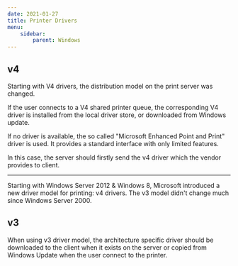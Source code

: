 ```yaml
---
date: 2021-01-27
title: Printer Drivers
menu:
    sidebar:
        parent: Windows
---
```


## v4
Starting with V4 drivers, the distribution model on the print server was changed. 

If the user connects to a V4 shared printer queue, the corresponding V4 driver is installed from the local driver store, or downloaded from Windows update. 

If no driver is available, the so called "Microsoft Enhanced Point and Print" driver is used. It provides a standard interface with only limited features.  

In this case, the server should firstly send the v4 driver which the vendor provides to client. 

---

Starting with Windows Server 2012 & Windows 8, Microsoft introduced a new driver model for printing: v4 drivers. The v3 model didn't change much since Windows Server 2000.




## v3
When using v3 driver model, the architecture specific driver should be downloaded to the client when it exists on the server or copied from Windows Update when the user connect to the printer. 